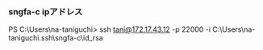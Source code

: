 
### sngfa-c ipアドレス
PS C:\Users\na-taniguchi> ssh tani@172.17.43.12 -p 22000 -i C:\Users\na-taniguchi\.ssh\sngfa-c\id_rsa